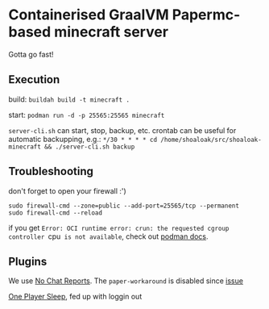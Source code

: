 # Containerised GraalVM Papermc-based minecraft server
Gotta go fast!

## Execution
build:
`buildah build -t minecraft .`

start:
`podman run -d -p 25565:25565 minecraft`

`server-cli.sh` can start, stop, backup, etc.
crontab can be useful for automatic backupping, e.g.:
`*/30 * * * * cd /home/shoaloak/src/shoaloak-minecraft && ./server-cli.sh backup`


## Troubleshooting
don't forget to open your firewall :')
```
sudo firewall-cmd --zone=public --add-port=25565/tcp --permanent
sudo firewall-cmd --reload
```

if you get `Error: OCI runtime error: crun: the requested cgroup controller `cpu` is not available`, check out [podman docs](https://github.com/containers/podman/blob/main/troubleshooting.md#26-running-containers-with-resource-limits-fails-with-a-permissions-error).


## Plugins
We use [No Chat Reports](https://www.spigotmc.org/resources/no-chat-reports.102990/).
The `paper-workaround` is disabled since [issue](https://github.com/teakivy/NoChatReports/issues/6)

[One Player Sleep](https://www.spigotmc.org/resources/one-player-sleep.31585/), fed up with loggin out
